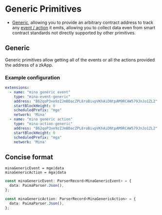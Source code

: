 # Generic Primitives

- [Generic](#generic), allowing you to provide an arbitrary contract address to track any [event / action](https://docs.minaprotocol.com/zkapps/o1js/fetch-events-and-actions) it emits, allowing you to collect data even from smart contract standards not directly supported by other primitives.

## Generic

Generic primitives allow getting all of the events or all the actions provided the address of a zkApp.

### Example configuration

```yaml
extensions:
  - name: "mina generic event"
    type: "mina-event-generic"
    address: "B62qoP3xe9zZJmBDacZPL8roBivpVKhAiDNtpAM9RCAW579JnJo1ZL2"
    startBlockHeight: 0
    scheduledPrefix: "mge"
    network: 'Mina'
  - name: "mina generic action"
    type: "mina-action-generic"
    address: "B62qoP3xe9zZJmBDacZPL8roBivpVKhAiDNtpAM9RCAW579JnJo1ZL2"
    startBlockHeight: 0
    scheduledPrefix: "mga"
    network: 'Mina'
```


## Concise format

```
minaGenericEvent = mge|data
minaGenericAction = mga|data
```

```ts
const minaGenericEvent: ParserRecord<MinaGenericEvent> = {
  data: PaimaParser.Json(),
};

const minaGenericAction: ParserRecord<MinaGenericAction> = {
  data: PaimaParser.Json(),
};
```

